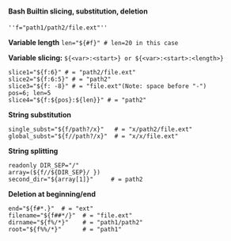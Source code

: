 #### Bash Builtin slicing, substitution, deletion

	''f="path1/path2/file.ext"''

**Variable length** `len="${#f}" # len=20 in this case`

**Variable slicing:** `${<var>:<start>} or ${<var>:<start>:<length>}`

    slice1="${f:6}" # = "path2/file.ext"
    slice2="${f:6:5}" # = "path2"
    slice3="${f: -8}" # = "file.ext"(Note: space before "-")
    pos=6; len=5
    slice4="${f:${pos}:${len}}" # = "path2"

**String substitution**

    single_subst="${f/path?/x}"   # = "x/path2/file.ext"
    global_subst="${f//path?/x}"  # = "x/x/file.ext"

**String splitting**

    readonly DIR_SEP="/"
    array=(${f//${DIR_SEP}/ })
    second_dir="${array[1]}"     # = path2

**Deletion at beginning/end**

    end="${f#*.}"  # = "ext"
    filename="${f##*/}"  # = "file.ext"
    dirname="${f%/*}"    # = "path1/path2"
    root="${f%%/*}"      # = "path1"

